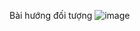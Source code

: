  Bài hướng đối tượng
![image](https://raw.githubusercontent.com/taochangbang123/bt1/master/hi%E1%BB%83n%20th%E1%BB%8B%20th%C3%B4ng%20tin%20Gv.png)
